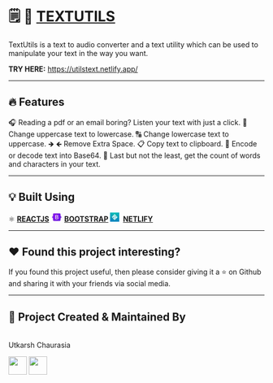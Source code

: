 #  🗒️ :speech_balloon: [TEXTUTILS](https://youtu.be/4llhM77fhhw)

TextUtils is a text to audio converter and a text utility which can be used to manipulate your text in the way you want.

**TRY HERE:** https://utilstext.netlify.app/

---

## :fire: Features

🎧 Reading a pdf or an email boring? Listen your text with just a click.
🔡 Change uppercase text to lowercase.
🔠 Change lowercase text to uppercase.
🡺 🡸 Remove Extra Space.
📋 Copy text to clipboard.
🔑 Encode or decode text into Base64.
🧮 Last but not the least, get the count of words and characters in your text.

---

## :bulb: Built Using

⚛️ [**REACTJS**](https://reactjs.org/)
![xyz](/public/bootstrap.jpg)&nbsp;[**BOOTSTRAP**](https://getbootstrap.com/)
![xyz](/public/netlify.jpg)&ensp;[**NETLIFY**](https://www.netlify.com/)

---


## :heart: Found this project interesting?

If you found this project useful, then please consider giving it a :star: on Github and sharing it with your friends via social media.

---

## :man: Project Created & Maintained By

<img src = "https://avatars2.githubusercontent.com/u/47274683?s=460&u=d0f1b40291f480413ce4ac9a96b6d4603289844e&v=4"  height="120" alt=""> <br>Utkarsh Chaurasia
<p>
<a href = "https://github.com/UtkarshChaurasia"><img src = "http://www.iconninja.com/files/241/825/211/round-collaboration-social-github-code-circle-network-icon.svg" width="36" height = "36"/></a>
<a href = "https://www.linkedin.com/in/utkarshchaurasia/">
<img src = "http://www.iconninja.com/files/863/607/751/network-linkedin-social-connection-circular-circle-media-icon.svg" width="36" height="36"/>
</a>
</p>

